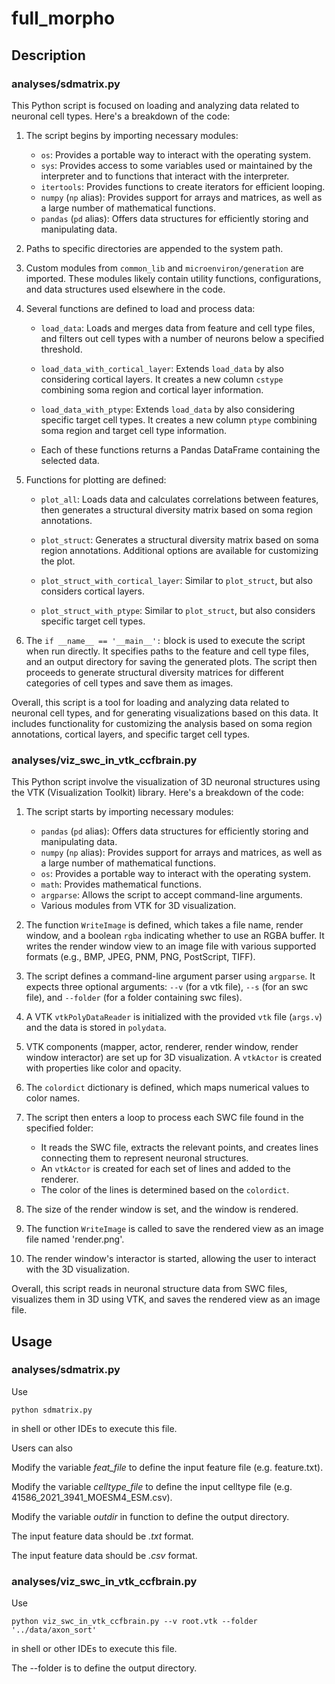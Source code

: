 # full_morpho
## Description
### analyses/sdmatrix.py
This Python script is focused on loading and analyzing data related to neuronal cell types. Here's a breakdown of the code:

1. The script begins by importing necessary modules:
   - `os`: Provides a portable way to interact with the operating system.
   - `sys`: Provides access to some variables used or maintained by the interpreter and to functions that interact with the interpreter.
   - `itertools`: Provides functions to create iterators for efficient looping.
   - `numpy` (`np` alias): Provides support for arrays and matrices, as well as a large number of mathematical functions.
   - `pandas` (`pd` alias): Offers data structures for efficiently storing and manipulating data.
   
2. Paths to specific directories are appended to the system path.

3. Custom modules from `common_lib` and `microenviron/generation` are imported. These modules likely contain utility functions, configurations, and data structures used elsewhere in the code.

4. Several functions are defined to load and process data:

   - `load_data`: Loads and merges data from feature and cell type files, and filters out cell types with a number of neurons below a specified threshold.

   - `load_data_with_cortical_layer`: Extends `load_data` by also considering cortical layers. It creates a new column `cstype` combining soma region and cortical layer information.

   - `load_data_with_ptype`: Extends `load_data` by also considering specific target cell types. It creates a new column `ptype` combining soma region and target cell type information.

   - Each of these functions returns a Pandas DataFrame containing the selected data.

5. Functions for plotting are defined:

   - `plot_all`: Loads data and calculates correlations between features, then generates a structural diversity matrix based on soma region annotations.

   - `plot_struct`: Generates a structural diversity matrix based on soma region annotations. Additional options are available for customizing the plot.

   - `plot_struct_with_cortical_layer`: Similar to `plot_struct`, but also considers cortical layers.

   - `plot_struct_with_ptype`: Similar to `plot_struct`, but also considers specific target cell types.

6. The `if __name__ == '__main__':` block is used to execute the script when run directly. It specifies paths to the feature and cell type files, and an output directory for saving the generated plots. The script then proceeds to generate structural diversity matrices for different categories of cell types and save them as images.

Overall, this script is a tool for loading and analyzing data related to neuronal cell types, and for generating visualizations based on this data. It includes functionality for customizing the analysis based on soma region annotations, cortical layers, and specific target cell types.
### analyses/viz_swc_in_vtk_ccfbrain.py
This Python script involve the visualization of 3D neuronal structures using the VTK (Visualization Toolkit) library. Here's a breakdown of the code:

1. The script starts by importing necessary modules:
   - `pandas` (`pd` alias): Offers data structures for efficiently storing and manipulating data.
   - `numpy` (`np` alias): Provides support for arrays and matrices, as well as a large number of mathematical functions.
   - `os`: Provides a portable way to interact with the operating system.
   - `math`: Provides mathematical functions.
   - `argparse`: Allows the script to accept command-line arguments.
   - Various modules from VTK for 3D visualization.

2. The function `WriteImage` is defined, which takes a file name, render window, and a boolean `rgba` indicating whether to use an RGBA buffer. It writes the render window view to an image file with various supported formats (e.g., BMP, JPEG, PNM, PNG, PostScript, TIFF).

3. The script defines a command-line argument parser using `argparse`. It expects three optional arguments: `--v` (for a vtk file), `--s` (for an swc file), and `--folder` (for a folder containing swc files).

4. A VTK `vtkPolyDataReader` is initialized with the provided `vtk` file (`args.v`) and the data is stored in `polydata`.

5. VTK components (mapper, actor, renderer, render window, render window interactor) are set up for 3D visualization. A `vtkActor` is created with properties like color and opacity.

6. The `colordict` dictionary is defined, which maps numerical values to color names.

7. The script then enters a loop to process each SWC file found in the specified folder:
   - It reads the SWC file, extracts the relevant points, and creates lines connecting them to represent neuronal structures.
   - An `vtkActor` is created for each set of lines and added to the renderer.
   - The color of the lines is determined based on the `colordict`.

8. The size of the render window is set, and the window is rendered.

9. The function `WriteImage` is called to save the rendered view as an image file named 'render.png'.

10. The render window's interactor is started, allowing the user to interact with the 3D visualization.

Overall, this script reads in neuronal structure data from SWC files, visualizes them in 3D using VTK, and saves the rendered view as an image file.

## Usage
### analyses/sdmatrix.py
Use

	python sdmatrix.py
in shell or other IDEs to execute this file.

Users can also

Modify the variable *feat_file* to define the input feature file (e.g. feature.txt).

Modify the variable *celltype_file* to define the input celltype file (e.g. 41586_2021_3941_MOESM4_ESM.csv).

Modify the variable *outdir* in function to define the output directory.

The input feature data should be *.txt* format.

The input feature data should be *.csv* format.
### analyses/viz_swc_in_vtk_ccfbrain.py
Use

	python viz_swc_in_vtk_ccfbrain.py --v root.vtk --folder '../data/axon_sort'
in shell or other IDEs to execute this file.

The --folder is to define the output directory.